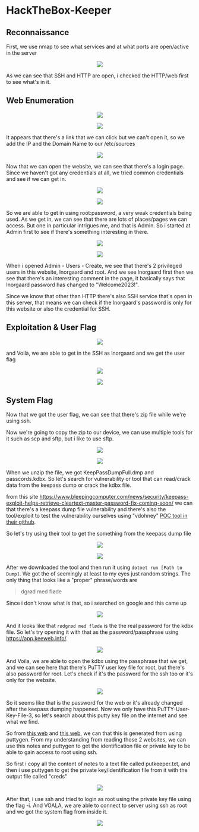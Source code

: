 # HackTheBox-Keeper
## Reconnaissance
First, we use nmap to see what services and at what ports are open/active in the server

<p align="center"><img src="images/nmap.png"></p>

As we can see that SSH and HTTP are open, i checked the HTTP/web first to see what's in it.

## Web Enumeration
<p align="center"><img src="images/web1.png"></p>
<p align="center"><img src="images/web2.png"></p>

It appears that there's a link that we can click but we can't open it, so we add the IP and the Domain Name to our /etc/sources

<p align="center"><img src="images/etc_hosts.png"></p>

Now that we can open the website, we can see that there's a login page. Since we haven't got any credentials at all, we tried common credentials and see if we can get in.

<p align="center"><img src="images/login.png"></p>
<p align="center"><img src="images/login_success.png"></p>

So we are able to get in using root:password, a very weak credentials being used. As we get in, we can see that there are lots of places/pages we can access. But one in particular intrigues me, and that is Admin. So i started at Admin first to see if there's something interesting in there.

<p align="center"><img src="images/privileged_users.png"></p>
<p align="center"><img src="images/comment_in_lnorgaard.png"></p>

When i opened Admin - Users - Create, we see that there's 2 privileged users in this website, lnorgaard and root. And we see lnorgaard first then  we see that there's an interesting comment in the page, it basically says that lnorgaard password has changed to "Welcome2023!".

Since we know that other than HTTP there's also SSH service that's open in this server, that means we can check if the lnorgaard's password is only for this website or also the credential for SSH.

## Exploitation & User Flag
<p align="center"><img src="images/ssh_success.png"></p>

and Voilà, we are able to get in the SSH as lnorgaard and we get the user flag

<p align="center"><img src="images/ssh_success.png"></p>
<p align="center"><img src="images/user_flag.png"></p>

## System Flag

Now that we got the user flag, we can see that there's zip file while we're using ssh.

Now we're going to copy the zip to our device, we can use multiple tools for it such as scp and sftp, but i like to use sftp.

<p align="center"><img src="images/sftp.png"></p>
<p align="center"><img src="images/unzip.png"></p>

When we unzip the file, we got KeepPassDumpFull.dmp and passcords.kdbx. So let's search for vulnerability or tool that can read/crack data from the keepass dump or crack the kdbx file.

from this site https://www.bleepingcomputer.com/news/security/keepass-exploit-helps-retrieve-cleartext-master-password-fix-coming-soon/ we can that there's a keepass dump file vulnerability and there's also the tool/exploit to test the vulnerability ourselves using "vdohney" [POC tool in their github](https://github.com/vdohney/keepass-password-dumper).

So let's try using their tool to get the something from the keepass dump file

<p align="center"><img src="images/dotnet_run.png"></p>
<p align="center"><img src="images/dotnet_result.png"></p>

After we downloaded the tool and then run it using `dotnet run [Path to Dump]`. We got the of seemingly at least to my eyes just random strings. The only thing that looks like a "proper" phrase/words are
> dgrød med fløde

Since i don't know what is that, so i searched on google and this came up

<p align="center"><img src="images/food.png"></p>

And it looks like that `rødgrød med fløde` is the the real password for the kdbx file. So let's try opening it with that as the password/passphrase using https://app.keeweb.info/. 

<p align="center"><img src="images/pass_correct.png"></p>

And Voila, we are able to open the kdbx using the passphrase that we get, and we can see here that there's PuTTY user key file for root, but there's also password for root. Let's check if it's the password for the ssh too or it's only for the website.

<p align="center"><img src="images/root_pass_incorrect.png"></p>

So it seems like that is the password for the web or it's already changed after the keepass dumping happened. Now we only have this PuTTY-User-Key-File-3, so let's search about this putty key file on the internet and see what we find.

So from [this web](https://www.baeldung.com/linux/ssh-key-types-convert-ppk) and [this web](https://superuser.com/questions/1647896/putty-key-format-too-new-when-using-ppk-file-for-putty-ssh-key-authentication), we can that this is generated from using puttygen. From my understanding from reading those 2 websites, we can use this notes and puttygen to get the identification file or private key to be able to gain access to root using ssh.

So first i copy all the content of notes to a text file called putkeeper.txt, and then i use puttygen to get the private key/identification file from it with the output file called "creds"

<p align="center"><img src="images/puttygen.png"></p>

After that, i use ssh and tried to login as root using the private key file using the flag -i. And VOALA, we are able to connect to server using ssh as root and we got the system flag from inside it.

<p align="center"><img src="images/ssh_root.png"></p>